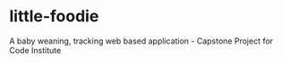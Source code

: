 # little-foodie
A baby weaning, tracking web based application - Capstone Project for Code Institute

